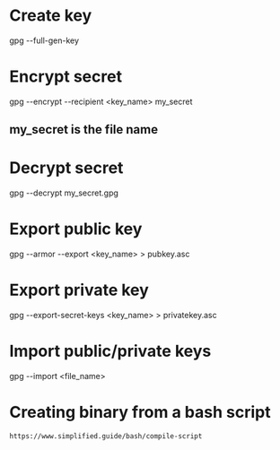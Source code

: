 # Create key
gpg --full-gen-key

# Encrypt secret
gpg --encrypt --recipient <key_name> my_secret

## my_secret is the file name

# Decrypt secret
gpg --decrypt my_secret.gpg

# Export public key
gpg --armor --export <key_name> > pubkey.asc

# Export private key
gpg --export-secret-keys <key_name> > privatekey.asc

# Import public/private keys
gpg --import <file_name>

# Creating binary from a bash script
`https://www.simplified.guide/bash/compile-script`